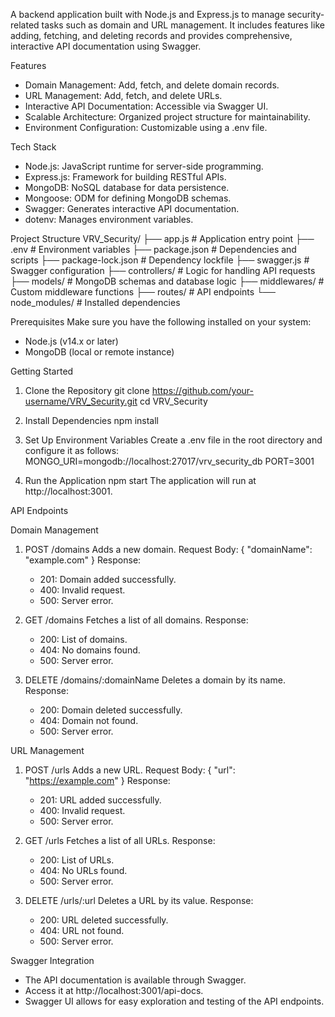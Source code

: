 
A backend application built with Node.js and Express.js to manage security-related tasks such as domain and URL management. It includes features like adding, fetching, and deleting records and provides comprehensive, interactive API documentation using Swagger.

Features
- Domain Management: Add, fetch, and delete domain records.
- URL Management: Add, fetch, and delete URLs.
- Interactive API Documentation: Accessible via Swagger UI.
- Scalable Architecture: Organized project structure for maintainability.
- Environment Configuration: Customizable using a .env file.

Tech Stack
- Node.js: JavaScript runtime for server-side programming.
- Express.js: Framework for building RESTful APIs.
- MongoDB: NoSQL database for data persistence.
- Mongoose: ODM for defining MongoDB schemas.
- Swagger: Generates interactive API documentation.
- dotenv: Manages environment variables.

Project Structure
VRV_Security/
├── app.js                 # Application entry point
├── .env                   # Environment variables
├── package.json           # Dependencies and scripts
├── package-lock.json      # Dependency lockfile
├── swagger.js             # Swagger configuration
├── controllers/           # Logic for handling API requests
├── models/                # MongoDB schemas and database logic
├── middlewares/           # Custom middleware functions
├── routes/                # API endpoints
└── node_modules/          # Installed dependencies

Prerequisites
Make sure you have the following installed on your system:
- Node.js (v14.x or later)
- MongoDB (local or remote instance)

Getting Started
1. Clone the Repository
git clone https://github.com/your-username/VRV_Security.git
cd VRV_Security

2. Install Dependencies
npm install

3. Set Up Environment Variables
Create a .env file in the root directory and configure it as follows:
MONGO_URI=mongodb://localhost:27017/vrv_security_db
PORT=3001

4. Run the Application
npm start
The application will run at http://localhost:3001.

API Endpoints

Domain Management
1. POST /domains
   Adds a new domain.
   Request Body:
   {
     "domainName": "example.com"
   }
   Response:
   - 201: Domain added successfully.
   - 400: Invalid request.
   - 500: Server error.

2. GET /domains
   Fetches a list of all domains.
   Response:
   - 200: List of domains.
   - 404: No domains found.
   - 500: Server error.

3. DELETE /domains/:domainName
   Deletes a domain by its name.
   Response:
   - 200: Domain deleted successfully.
   - 404: Domain not found.
   - 500: Server error.

URL Management
1. POST /urls
   Adds a new URL.
   Request Body:
   {
     "url": "https://example.com"
   }
   Response:
   - 201: URL added successfully.
   - 400: Invalid request.
   - 500: Server error.

2. GET /urls
   Fetches a list of all URLs.
   Response:
   - 200: List of URLs.
   - 404: No URLs found.
   - 500: Server error.

3. DELETE /urls/:url
   Deletes a URL by its value.
   Response:
   - 200: URL deleted successfully.
   - 404: URL not found.
   - 500: Server error.

Swagger Integration
- The API documentation is available through Swagger.
- Access it at http://localhost:3001/api-docs.
- Swagger UI allows for easy exploration and testing of the API endpoints.

